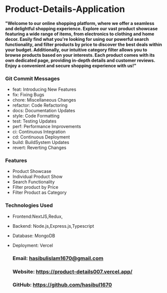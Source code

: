 # Product-Details-Application

#### "Welcome to our online shopping platform, where we offer a seamless and delightful shopping experience. Explore our vast product showcase featuring a wide range of items, from electronics to clothing and home decor. Easily find what you're looking for using our powerful search functionality, and filter products by price to discover the best deals within your budget. Additionally, our intuitive category filter allows you to browse products based on your interests. Each product comes with its own dedicated page, providing in-depth details and customer reviews. Enjoy a convenient and secure shopping experience with us!"


### Git Commit Messages

- feat: Introducing New Features
- fix: Fixing Bugs
- chore: Miscellaneous Changes
- refactor: Code Refactoring
- docs: Documentation Updates
- style: Code Formatting
- test: Testing Updates
- perf: Performance Improvements
- ci: Continuous Integration
- cd: Continuous Deployment
- build: BuildSystem Updates
- revert: Reverting Changes


### Features

- Product Showcase
- Individual Product Show
- Search Functionality
- Filter product by Price
- Filter Product as Category


### Technologies Used

- Frontend:NextJS,Redux,
- Backend: Node.js,Express.js,Typescript
- Database: MongoDB
- Deployment: Vercel



  ### Email: hasibulislam1670@gmail.com
  ### Website: https://product-details007.vercel.app/
  ### GitHub: https://github.com/hasibul1670



